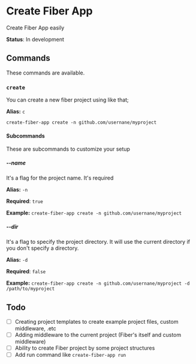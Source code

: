 # Create Fiber App

Create Fiber App easily

**Status**: In development 

## Commands

These commands are available.

### `create`

You can create a new fiber project using like that;

**Alias:** `c`

`create-fiber-app create -n github.com/usernane/myproject`

#### Subcommands

These are subcommands to customize your setup

##### --name

It's a flag for the project name. It's required

**Alias:** `-n`

**Required**: `true`

**Example:** `create-fiber-app create -n github.com/usernane/myproject`

##### --dir

It's a flag to specify the project directory. It will use the current directory if you don't specify a directory.

**Alias:** `-d`

**Required**: `false`

**Example:** `create-fiber-app create -n github.com/usernane/myproject -d /path/to/myproject`

## Todo

- [ ] Creating project templates to create example project files, custom middleware, .etc
- [ ] Adding middleware to the current project (Fiber's itself and custom middleware)
- [ ] Ability to create Fiber project by some project structures
- [ ] Add run command like `create-fiber-app run`